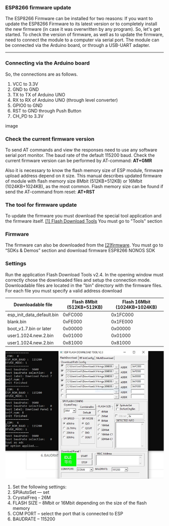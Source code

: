 ### ESP8266 firmware update

The ESP8266 Firmware can be installed for two reasons: If you want to update the ESP8266 Firmware to its latest version or to completely install the new firmware (in case it was overwritten by any program). So, let's get started. To check the version of firmware, as well as to update the firmware, need to connect the module to a computer via serial port. The module can be connected via the Arduino board, or through a USB-UART adapter.

------------


###  Connecting via the Arduino board
So, the connections are as follows.
1. VCC to 3.3V
2. GND to GND
3. TX to TX of Arduino UNO
4. RX to RX of Arduino UNO (through level converter)
5. GPIO0 to GND
6. RST to GND through Push Button
7. CH_PD to 3.3V

image

### Check the current firmware version
To send AT commands and view the responses need to use any software serial port monitor. The baud rate of the default 115200 baud.
Check the current firmware version can be performed by AT-command: **AT+GMR**

Also it is necessary to know the flash memory size of ESP module, firmware upload address depend on it size. This manual describes updated firmware of module with flash memory size 8Mbit (512KB+512KB) or 16Mbit (1024KB+1024KB), as the most common. Flash memory size can be found if send the AT-command from reset: **AT+RST**

### The tool for firmware update
To update the firmware you must download the special tool application and the firmware itself. [[1] Flash Download Tools][Flash Download Tools]  You must go to "Tools" section

### Firmware
The firmware can also be downloaded from the [[2]firmware][firmware]. You must go to “SDKs & Demos” section and download firmware ESP8266 NONOS SDK

### Settings
Run the application Flash Download Tools v2.4. In the opening window must correctly chose the downloaded files and setup the connection mode.
Downloadable files are located in the "bin" directory with the firmware files. For each file you must specify a valid address download

| Downloadable file  | Flash 8Mbit (512KB+512KB)  | Flash 16Mbit (1024KB+1024KB) |
| ------------ | ------------ | ------------ |
| esp_init_data_default.bin  |  0xFC000 | 0x1FC000  |
| blank.bin  | 0xFE000  | 0x1FE000  |
|  boot_v1.7.bin or later |0x00000   | 0x00000  |
|  user1.1024.new.2.bin |  0x01000 | 0x01000  |
|  user1.1024.new.2.bin |  0x81000 | 0x81000  |

[![FLASH_DOWNLOAD_TOOLS_v2.4](https://raw.githubusercontent.com/iqnev/ESP8266-firmware-update/master/flash_esp8286.JPG "FLASH_DOWNLOAD_TOOLS_v2.4")](https://raw.githubusercontent.com/iqnev/ESP8266-firmware-update/master/flash_esp8286.JPG "FLASH_DOWNLOAD_TOOLS_v2.4")

1. Set the following settings:
2. SPIAutoSet — set
3. CrystalFreq - 26M
4. FLASH SIZE – 8Mbit or 16Mbit depending on the size of the flash memory
5. COM PORT – select the port that is connected to ESP
6. BAUDRATE – 115200


[Flash Download Tools]: https://www.espressif.com/en/products/hardware/esp8266ex/resources " Flash Download Tools"
[firmware]: https://www.espressif.com/en/products/hardware/esp8266ex/resources "firmware"
